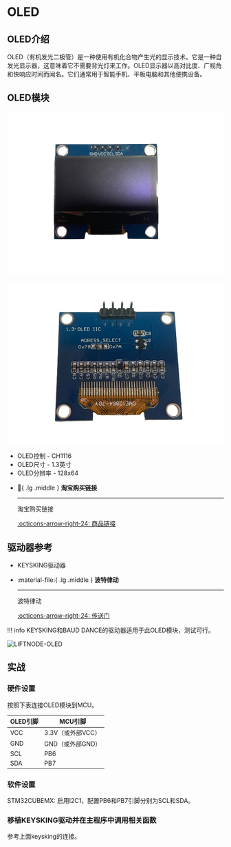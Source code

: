 # OLED

## OLED介绍

OLED（有机发光二极管）是一种使用有机化合物产生光的显示技术。它是一种自发光显示器，这意味着它不需要背光灯来工作。OLED显示器以高对比度、广视角和快响应时间而闻名。它们通常用于智能手机、平板电脑和其他便携设备。

## OLED模块

![FRONT](front.png)

![BACK](back.png)

- OLED控制 - CH1116
- OLED尺寸 - 1.3英寸
- OLED分辨率 - 128x64

<div class="grid cards" markdown>

-   :shopping_cart:{ .lg .middle } __淘宝购买链接__

    ---

    淘宝购买链接

    [:octicons-arrow-right-24: <a href="https://m.tb.cn/h.gNJD403ubrW3ZYi?tk=tceA3fHTq8c" target="_blank"> 商品链接 </a>](#)

</div>

## 驱动器参考
- KEYSKING驱动器

<div class="grid cards" markdown>

-   :material-file:{ .lg .middle } __波特律动__

    ---

    波特律动

    [:octicons-arrow-right-24: <a href="https://led.baud-dance.com/" target="_blank"> 传送门 </a>](#)

</div>

!!! info
    KEYSKING和BAUD DANCE的驱动器适用于此OLED模块，测试可行。

![LIFTNODE-OLED](LIFTNODE-OLED.jpg)

## 实战

### 硬件设置

按照下表连接OLED模块到MCU。

| OLED引脚 | MCU引脚 |
|----------|---------|
| VCC      | 3.3V（或外部VCC）   |
| GND      | GND（或外部GND）    |
| SCL      | PB6     |
| SDA      | PB7     |

### 软件设置

STM32CUBEMX: 启用I2C1，配置PB6和PB7引脚分别为SCL和SDA。

### 移植KEYSKING驱动并在主程序中调用相关函数

参考上面keysking的连接。
